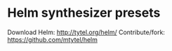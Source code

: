 # Helm synthesizer presets

Download Helm: http://tytel.org/helm/
Contribute/fork: https://github.com/mtytel/helm

